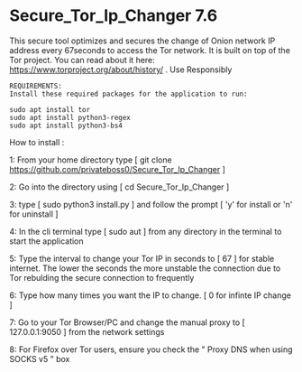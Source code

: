 # Secure_Tor_Ip_Changer 7.6

This secure tool optimizes and secures the change of Onion network IP address every 67seconds to access the Tor network. It is built on top of the Tor project. You can read about it here: https://www.torproject.org/about/history/ . Use Responsibly

    REQUIREMENTS:
    Install these required packages for the application to run:
    
    sudo apt install tor
    sudo apt install python3-regex
    sudo apt install python3-bs4

How to install :

1: From your home directory type [ git clone https://github.com/privateboss0/Secure_Tor_Ip_Changer ]

2: Go into the directory using [ cd Secure_Tor_Ip_Changer ]

3: type [ sudo python3 install.py ] and follow the prompt [ 'y' for install or 'n' for uninstall ] 

4: In the cli terminal type [ sudo aut ] from any directory in the terminal to start the application

5: Type the interval to change your Tor IP in seconds to [ 67 ] for stable internet. The lower the seconds the more unstable the connection due to Tor rebulding the secure connection to frequently

6: Type how many times you want the IP to change. [ 0 for infinte IP change ]

7: Go to your Tor Browser/PC and change the manual proxy to [ 127.0.0.1:9050 ] from the network settings

8: For Firefox over Tor users, ensure you check the " Proxy DNS when using SOCKS v5 " box
